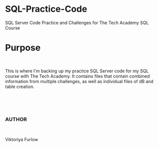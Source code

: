 # SQL-Practice-Code
SQL Server Code Practice and Challenges for The Tech Academy SQL Course

<h1>Purpose</h1>
<br>
<p>This is where I'm backing up my practice SQL Server code for my SQL course with The Tech Academy.
It contains files that contain combined information from multiple challenges, as well as individual files of dB and table creation.</p>

<br>
<br>
<br>
<h3>AUTHOR</h3>
<br>
<p>Viktoriya Furlow</p>
